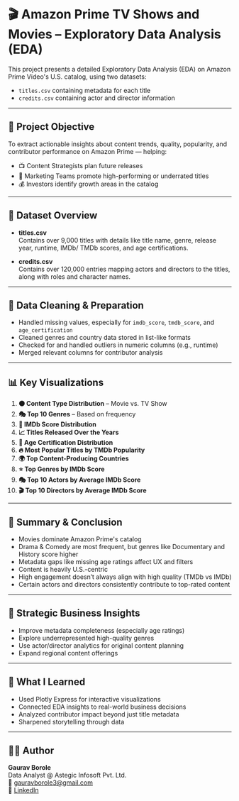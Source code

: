 # 🎬 Amazon Prime TV Shows and Movies – Exploratory Data Analysis (EDA)

This project presents a detailed Exploratory Data Analysis (EDA) on Amazon Prime Video's U.S. catalog, using two datasets:  
- `titles.csv` containing metadata for each title  
- `credits.csv` containing actor and director information

---

## 📌 Project Objective

To extract actionable insights about content trends, quality, popularity, and contributor performance on Amazon Prime — helping:
- 📺 Content Strategists plan future releases  
- 📣 Marketing Teams promote high-performing or underrated titles  
- 💰 Investors identify growth areas in the catalog

---

## 📁 Dataset Overview

- **titles.csv**  
  Contains over 9,000 titles with details like title name, genre, release year, runtime, IMDb/ TMDb scores, and age certifications.

- **credits.csv**  
  Contains over 120,000 entries mapping actors and directors to the titles, along with roles and character names.

---

## 🧹 Data Cleaning & Preparation

- Handled missing values, especially for `imdb_score`, `tmdb_score`, and `age_certification`
- Cleaned genres and country data stored in list-like formats
- Checked for and handled outliers in numeric columns (e.g., runtime)
- Merged relevant columns for contributor analysis

---

## 📊 Key Visualizations

1. **🟠 Content Type Distribution** – Movie vs. TV Show
2. **🎭 Top 10 Genres** – Based on frequency
3. **🌟 IMDb Score Distribution**
4. **📈 Titles Released Over the Years**
5. **🔞 Age Certification Distribution**
6. **🔥 Most Popular Titles by TMDb Popularity**
7. **🌍 Top Content-Producing Countries**
8. **⭐ Top Genres by IMDb Score**
9. **🎭 Top 10 Actors by Average IMDb Score**
10. **🎬 Top 10 Directors by Average IMDb Score**

---

## 📌 Summary & Conclusion

- Movies dominate Amazon Prime's catalog
- Drama & Comedy are most frequent, but genres like Documentary and History score higher
- Metadata gaps like missing age ratings affect UX and filters
- Content is heavily U.S.-centric
- High engagement doesn’t always align with high quality (TMDb vs IMDb)
- Certain actors and directors consistently contribute to top-rated content

---

## 🎯 Strategic Business Insights

- Improve metadata completeness (especially age ratings)
- Explore underrepresented high-quality genres
- Use actor/director analytics for original content planning
- Expand regional content offerings

---

## 🧠 What I Learned

- Used Plotly Express for interactive visualizations
- Connected EDA insights to real-world business decisions
- Analyzed contributor impact beyond just title metadata
- Sharpened storytelling through data

---

## 👨‍💻 Author

**Gaurav Borole**  
Data Analyst @ Astegic Infosoft Pvt. Ltd.  
📧 gauravborole3@gmail.com  
🔗 [LinkedIn](https://www.linkedin.com/in/gaurav-borole)  
